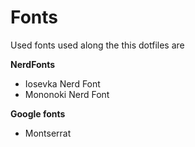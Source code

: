 # Fonts

Used fonts used along the this dotfiles are

**NerdFonts**

- Iosevka Nerd Font
- Mononoki Nerd Font 

**Google fonts**

- Montserrat
